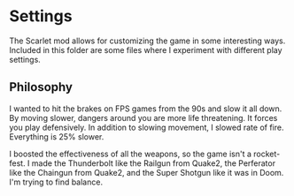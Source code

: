 # Settings

The Scarlet mod allows for customizing the game in some interesting ways.  Included in this folder are some files where I experiment with different play settings.

## Philosophy

I wanted to hit the brakes on FPS games from the 90s and slow it all down.  By moving slower, dangers around you are more life threatening.  It forces you play defensively.  In addition to slowing movement, I slowed rate of fire.  Everything is 25% slower.

I boosted the effectiveness of all the weapons, so the game isn't a rocket-fest.  I made the Thunderbolt like the Railgun from Quake2, the Perferator like the Chaingun from Quake2, and the Super Shotgun like it was in Doom.  I'm trying to find balance.